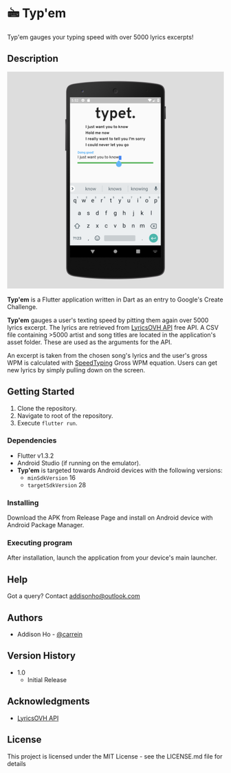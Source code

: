 # 🖮 Typ'em
Typ'em gauges your typing speed with over 5000 lyrics excerpts!

## Description

![Image for main screen for Typ'em](assets/typet.png "Main screen for Typ'em")

**Typ'em** is a Flutter application written in Dart as an entry to Google's Create Challenge.

**Typ'em** gauges a user's texting speed by pitting them again over 5000 lyrics excerpt. The lyrics are retrieved from [LyricsOVH API](https://lyricsovh.docs.apiary.io/) free API. A CSV file containing >5000 artist and song titles are located in the application's asset folder. These are used as the arguments for the API.

An excerpt is taken from the chosen song's lyrics and the user's gross WPM is calculated with [SpeedTyping](https://www.speedtypingonline.com/typing-equations) Gross WPM equation. Users can get new lyrics by simply pulling down on the screen.

## Getting Started
1) Clone the repository.
2) Navigate to root of the repository.
3) Execute `flutter run`.

### Dependencies
* Flutter v1.3.2
* Android Studio (if running on the emulator).
* **Typ'em** is targeted towards Android devices with the following versions:
    * `minSdkVersion` 16
    * `targetSdkVersion` 28


### Installing
Download the APK from Release Page and install on Android device with Android Package Manager.

### Executing program
After installation, launch the application from your device's main launcher.

## Help
Got a query? Contact addisonho@outlook.com

## Authors
* Addison Ho - [@carrein](https://addisonho.com)

## Version History
* 1.0
    * Initial Release

## Acknowledgments
* [LyricsOVH API](https://lyricsovh.docs.apiary.io/)

## License

This project is licensed under the MIT License - see the LICENSE.md file for details